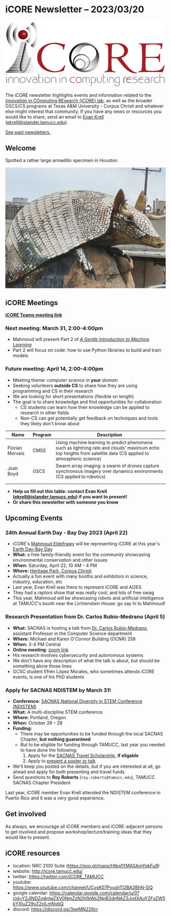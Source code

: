 # iCORE Newsletter – 2023/03/20

![logo](../img/logo_plain_sm.jpg)

The iCORE newsletter highlights events and information related to the [innovation in COmputing REsearch (iCORE) lab](https://icore.tamucc.edu/),
as well as the broader GSCS/CS programs at Texas A&M University - Corpus Christi and whatever else might interest that community.
If you have any news or resources you would like to share, send an email to [Evan Krell](https://scholar.google.com/citations?user=jLuwYGAAAAAJ&hl=en) (ekrell@islander.tamucc.edu).

[See past newsletters.](https://github.com/ekrell/icore_website/tree/main/news)

## Welcome

Spotted a rather large armadillo specimen in Houston.

![armadillo statue](../img/houston_armadillo.jpeg)


## iCORE Meetings

**[iCORE Teams meeting link](https://teams.microsoft.com/l/meetup-join/19%3Ameeting_MDdlZDBiMTgtYzVjNS00YjhhLWE5OTctY2Y5YzMyYTljNzU5%40thread.v2/0?context=%7B%22Tid%22%3A%2234cbfaf1-67a6-4781-a9ca-514eb2550b66%22%2C%22Oid%22%3A%22994c008b-0707-4f3c-8ac0-73b65e733430%22%2C%22MessageId%22%3A%220%22%7D)**

### Next meeting: March 31, 2:00-4:00pm

- Mahmoud will present Part 2 of [_A Gentle Introduction to Machine Learning_](https://github.com/ekrell/icore_website/blob/main/news/icore_news_20230227.md)
- Part 2 will focus on code: how to use Python libraries to build and train models

### Future meeting: April 14, 2:00-4:00pm

- Meeting theme: _computer science in **your** domain_
- Seeking volunteers **outside CS** to share how they are using programming and CS in their research
- We are looking for short presentations (flexible on length)
- The goal is to share knowledge and find opportunities for collaboration 
  - CS students can learn how their knowledge can be applied to research in other fields
  - Non-CS can get potentially get feedback on techniques and tools they likely don't know about

| **Name**        | **Program** | **Description**                                                                                                              |
|-----------------|-------------|------------------------------------------------------------------------------------------------------------------------------|
| Florian Morvais | CMSS        | Using machine learning to predict phenomena such as lightning rate and clouds' maximum echo top heights from satellite data (CS applied to atmospheric science)|
| Josh Boyd         |    GSCS     | Swarm array imaging: a swarm of drones capture synchronous imagery over dynamics environments  (CS applied to robotics)                                                                                                                           |
|                 |             |                                                                                                                              |
|                 |             |                                                                                                                              |

- **Help us fill out this table: contact Evan Krell (ekrell@islander.tamucc.edu) if you want to present!**
- **Or share this newsletter with someone you know**

## Upcoming Events

### 24th Annual Earth Day - Bay Day 2023 (April 22)

- iCORE's [Mahmoud Eldefrawy](https://scholar.google.com/citations?user=mOgRZRMAAAAJ&hl=en) will be representing iCORE at this year's [Earth Day-Bay Day](https://www.baysfoundation.org/edbd/)
- **What:** a free family-friendly event for the community showcasing environmental conservation and other issues
- **When:** Saturday, April 22,  10 AM - 4 PM
- **Where:** [Heritage Park, Corpus Christi](https://www.google.com/maps/place/Heritage+Park/@27.8063399,-97.3979637,17z/data=!3m1!4b1!4m6!3m5!1s0x86685e62812bfb41:0xde92ae5040c7c2a4!8m2!3d27.8063352!4d-97.395775!16s%2Fg%2F1tftxc_j)
- Actually a fun event with many booths and exhibitors in science, industry, education, etc
- Last year, Evan Krell was there to represent iCORE and AI2ES
- They had a raptors show that was really cool, and lots of free swag
- This year, Mahmoud will be showcasing robots and artificial intelligence at TAMUCC's booth near the Lichtenstein House: go say hi to Mahmoud!

### Research Presentation from Dr. Carlos Rubio-Medrano (April 5)

- **What:** SACNAS is hosting a talk from [Dr. Carlos Rubio-Medrano](https://carlosrubiomedrano.com), assistant Professor in the Computer Science department
- **Where:** Michael and Karen O'Connor Building (OCNR) 258
- **When:** 3-4 PM Central
- **Online meeting**: [zoom link](https://tamucc.zoom.us/j/93668554553)
- His research involves cybersecurity and autonomous systems
- We don't have any description of what the talk is about, but should be something alone those lines
- GCSC student Efrén López Morales, who sometimes attends iCORE events, is one of his PhD students

### Apply for SACNAS NDISTEM by March 31!

- **Conference:** [SACNAS National Diversity in STEM Conference (NDISTEM)](https://www.sacnas.org/conference)
- **What:** A multi-discipline STEM conference
- **Where:** Portland, Oregon
- **When:** October 26 – 28
- **Funding:**
  - There may be opportunities to be funded through the local SACNAS Chapter, **but nothing guaranteed**
  - But to be eligible for funding through TAMUCC, last year you needed to have done the following:
    1. Apply for the [SACNAS Travel Scholarship](https://www.sacnas.org/conference/travel-scholarships), **if eligable**
    2. Apply to [present a poster or talk](https://www.sacnas.org/conference/research-presentations)
- We'll keep you posted on the details, but if you are interested at all, go ahead and apply for both presenting and travel funds 
- Send questions to **Roy Roberts** (`roy.roberts@tamucc.edu`), TAMUCC SACNAS Chapter President

Last year, iCORE member Evan Krell attended the NDISTEM conference in Puerto Rico and it was a very good experience. 


## Get involved

As always, we encourage all iCORE members and iCORE-adjacent persons to get involved and propose workshop/lecture/training ideas that they would like to present.

## iCORE resources

- location: NRC 2100 Suite (https://goo.gl/maps/Htbp1YMASAmYqkFu9)
- website: http://icore.tamucc.edu/
- twitter: https://twitter.com/ICORE_TAMUCC
- youtube: https://www.youtube.com/channel/UCvsK07PvushTI2BA2BhN-DQ
- google calendar: https://calendar.google.com/calendar/u/0?cid=Y2JlNDZodnIwZXV0NmZzN2h1bWs2NnB2dnNAZ3JvdXAuY2FsZW5kYXIuZ29vZ2xlLmNvbQ
- discord: https://discord.gg/3eeMN229cr
